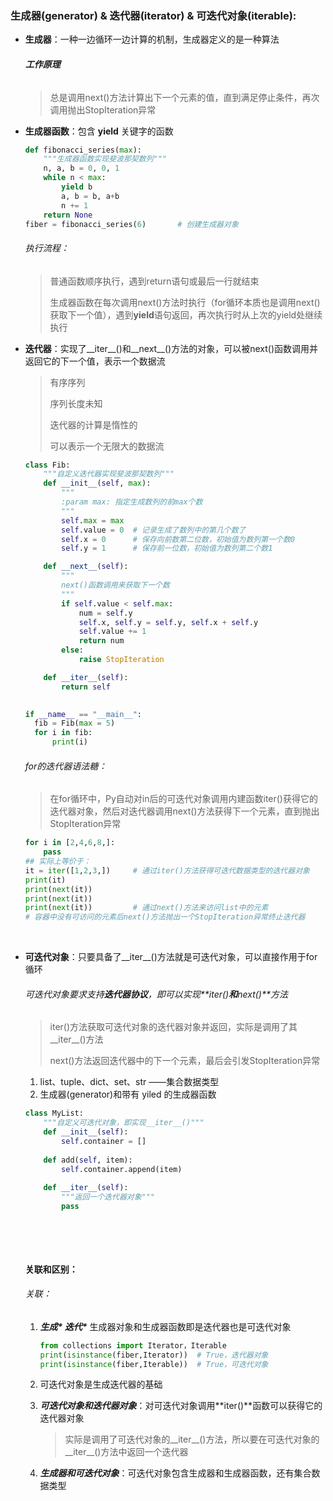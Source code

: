 ### 生成器(generator) & 迭代器(iterator) & 可迭代对象(iterable):

* **生成器**：一种一边循环一边计算的机制，生成器定义的是一种算法

  ###### **工作原理**

  > 总是调用next()方法计算出下一个元素的值，直到满足停止条件，再次调用抛出StopIteration异常

* **生成器函数**：包含 **yield** 关键字的函数

  ```python
  def fibonacci_series(max):
      """生成器函数实现斐波那契数列"""
      n, a, b = 0, 0, 1
      while n < max:
          yield b
          a, b = b, a+b
          n += 1
      return None
  fiber = fibonacci_series(6)		# 创建生成器对象
  ```

  ###### 执行流程：

  > 普通函数顺序执行，遇到return语句或最后一行就结束
  >
  > 生成器函数在每次调用next()方法时执行（for循环本质也是调用next()获取下一个值），遇到**yield**语句返回，再次执行时从上次的yield处继续执行

* **迭代器**：实现了\_\_iter\_\_()和\_\_next\_\_()方法的对象，可以被next()函数调用并返回它的下一个值，表示一个数据流

  > 有序序列
  >
  > 序列长度未知
  >
  > 迭代器的计算是惰性的
  >
  > 可以表示一个无限大的数据流

  ```python
  class Fib:
      """自定义迭代器实现斐波那契数列"""
      def __init__(self, max):
          """
          :param max: 指定生成数列的前max个数
          """
          self.max = max
          self.value = 0  # 记录生成了数列中的第几个数了
          self.x = 0      # 保存向前数第二位数，初始值为数列第一个数0
          self.y = 1      # 保存前一位数，初始值为数列第二个数1

      def __next__(self):
          """
          next()函数调用来获取下一个数
          """
          if self.value < self.max:
              num = self.y
              self.x, self.y = self.y, self.x + self.y
              self.value += 1
              return num
          else:
              raise StopIteration

      def __iter__(self):
          return self

      
  if __name__ == "__main__":
  	fib = Fib(max = 5)
  	for i in fib:
      	print(i)
  ```


  ###### for的迭代器语法糖：

  > 在for循环中，Py自动对in后的可迭代对象调用内建函数iter()获得它的迭代器对象，然后对迭代器调用next()方法获得下一个元素，直到抛出StopIteration异常

  ```python
  for i in [2,4,6,8,]:
      pass
  ## 实际上等价于：
  it = iter([1,2,3,])     # 通过iter()方法获得可迭代数据类型的迭代器对象
  print(it)
  print(next(it))
  print(next(it))
  print(next(it))         # 通过next()方法来访问list中的元素
  # 容器中没有可访问的元素后next()方法抛出一个StopIteration异常终止迭代器
  ```

  ​


* **可迭代对象**：只要具备了\_\_iter\_\_()方法就是可迭代对象，可以直接作用于for循环

  ###### 可迭代对象要求支持**迭代器协议**，即可以实现**iter()**和**next()**方法

  > iter()方法获取可迭代对象的迭代器对象并返回，实际是调用了其\_\_iter__()方法
  >
  > next()方法返回迭代器中的下一个元素，最后会引发StopIteration异常

  1. list、tuple、dict、set、str ——集合数据类型
  2. 生成器(generator)和带有 yiled 的生成器函数

  ```python
  class MyList:
      """自定义可迭代对象，即实现__iter__()"""
      def __init__(self):
          self.container = []
          
      def add(self, item):
          self.container.append(item)
          
      def __iter__(self):
          """返回一个迭代器对象"""
          pass
  ```

  ​

  ​

  #### 关联和区别：

  ###### 关联：

  1. ___生成\* 迭代\*___ 生成器对象和生成器函数即是迭代器也是可迭代对象

     ```python
     from collections import Iterator，Iterable
     print(isinstance(fiber,Iterator))	# True，迭代器对象
     print(isinstance(fiber,Iterable))	# True，可迭代对象
     ```

  2. 可迭代对象是生成迭代器的基础

  3. ___可迭代对象和迭代器对象___：对可迭代对象调用**iter()**函数可以获得它的迭代器对象

     > 实际是调用了可迭代对象的\_\_iter\_\_()方法，所以要在可迭代对象的\_\_iter\_\_()方法中返回一个迭代器

  4. ___生成器和可迭代对象___：可迭代对象包含生成器和生成器函数，还有集合数据类型